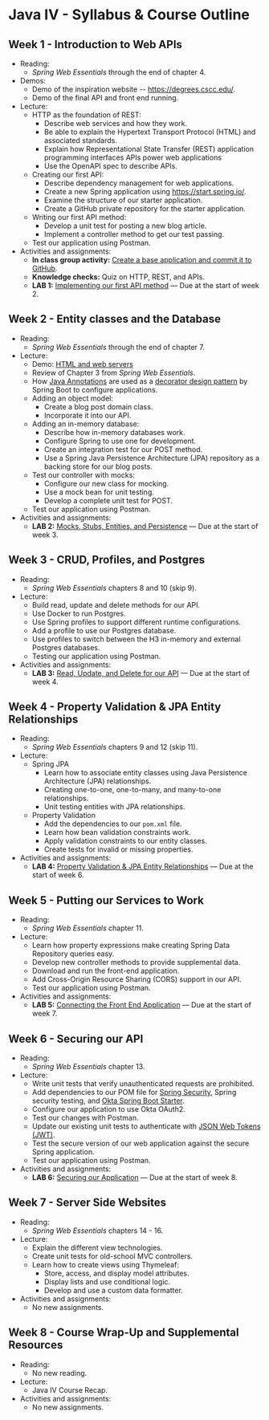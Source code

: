 # Java IV - Syllabus & Course Outline

## Week 1 - Introduction to Web APIs

* Reading:
    * _Spring Web Essentials_ through the end of chapter 4.
* Demos:
    * Demo of the inspiration website -- https://degrees.cscc.edu/.
    * Demo of the final API and front end running.
* Lecture:
    * HTTP as the foundation of REST:
        * Describe web services and how they work.
        * Be able to explain the Hypertext Transport Protocol (HTML) and associated standards.
        * Explain how Representational State Transfer (REST) application programming interfaces APIs power web applications
        * Use the OpenAPI spec to describe APIs.
    * Creating our first API:
        * Describe dependency management for web applications.
        * Create a new Spring application using https://start.spring.io/.
        * Examine the structure of our starter application.
        * Create a GitHub private repository for the starter application.
    * Writing our first API method:
        * Develop a unit test for posting a new blog article.
        * Implement a controller method to get our test passing.
    * Test our application using Postman.
* Activities and assignments:
    * __In class group activity:__ [Create a base application and commit it to GitHub](./lab-0/README.md).
    * __Knowledge checks:__ Quiz on HTTP, REST, and APIs.
    * __LAB 1:__ [Implementing our first API method](./lab-1/README.md) &mdash; Due at the start of week 2.


## Week 2 - Entity classes and the Database

* Reading:
    * _Spring Web Essentials_ through the end of chapter 7.
* Lecture:
    * Demo: [HTML and web servers](https://gist.github.com/jeff-anderson-cscc/b2657d9e8bc14508bbe8a3f809f6b3dc)
    * Review of Chapter 3 from *Spring Web Essentials*.
    * How [Java Annotations](https://docs.oracle.com/javase/tutorial/java/annotations/) are used as a [decorator design pattern](https://learning.oreilly.com/library/view/head-first-design/0596007124/ch03.html) by Spring Boot to configure applications.
    * Adding an object model:
        * Create a blog post domain class.
        * Incorporate it into our API.
    * Adding an in-memory database:
        * Describe how in-memory databases work.
        * Configure Spring to use one for development.
        * Create an integration test for our POST method.
        * Use a Spring Java Persistence Architecture (JPA) repository as a backing store for our blog posts.
    * Test our controller with mocks:
        * Configure our new class for mocking.
        * Use a mock bean for unit testing.
        * Develop a complete unit test for POST.
    * Test our application using Postman.
* Activities and assignments:
    * __LAB 2:__ [Mocks, Stubs, Entities, and Persistence](./lab-2/README.md) &mdash; Due at the start of week 3.

## Week 3 - CRUD, Profiles, and Postgres

* Reading:
    * _Spring Web Essentials_ chapters 8 and 10 (skip 9).
* Lecture:
    * Build read, update and delete methods for our API.
    * Use Docker to run Postgres.
    * Use Spring profiles to support different runtime configurations.
    * Add a profile to use our Postgres database.
    * Use profiles to switch between the H3 in-memory and external Postgres databases.
    * Testing our application using Postman.
* Activities and assignments:
    * __LAB 3:__ [Read, Update, and Delete for our API](./lab-3/README.md) &mdash; Due at the start of week 4.

## Week 4 - Property Validation & JPA Entity Relationships

* Reading:
    * _Spring Web Essentials_ chapters 9 and 12 (skip 11).
* Lecture:
    * Spring JPA
        * Learn how to associate entity classes using Java Persistence Architecture (JPA) relationships.
        * Creating one-to-one, one-to-many, and many-to-one relationships.
        * Unit testing entities with JPA relationships.
    * Property Validation
        * Add the dependencies to our `pom.xml` file.
        * Learn how bean validation constraints work.
        * Apply validation constraints to our entity classes.
        * Create tests for invalid or missing properties.
* Activities and assignments:
    * __LAB 4:__ [Property Validation & JPA Entity Relationships](./lab-4/README.md) &mdash; Due at the start of week 6.

## Week 5 - Putting our Services to Work

* Reading:
    * _Spring Web Essentials_ chapter 11.
* Lecture:
    * Learn how property expressions make creating Spring Data Repository queries easy.
    * Develop new controller methods to provide supplemental data.
    * Download and run the front-end application.
    * Add Cross-Origin Resource Sharing (CORS) support in our API.
    * Test our application using Postman.
* Activities and assignments:
    * __LAB 5:__ [Connecting the Front End Application](./lab-5/README.md) &mdash; Due at the start of week 7.

## Week 6 - Securing our API

* Reading:
    * _Spring Web Essentials_ chapter 13.
* Lecture:
    * Write unit tests that verify unauthenticated requests are prohibited.
    * Add dependencies to our POM file for [Spring Security](https://spring.io/projects/spring-security), Spring security testing, and [Okta Spring Boot Starter](https://github.com/okta/okta-spring-boot).
    * Configure our application to use Okta OAuth2.
    * Test our changes with Postman.
    * Update our existing unit tests to authenticate with [JSON Web Tokens (JWT)](https://tools.ietf.org/html/rfc7523).
    * Test the secure version of our web application against the secure Spring application.
    * Test our application using Postman.
* Activities and assignments:
    * __LAB 6:__ [Securing our Application](./lab-6/README.md) &mdash; Due at the start of week 8.

## Week 7 - Server Side Websites

* Reading:
    * _Spring Web Essentials_ chapters 14 - 16.
* Lecture:
    * Explain the different view technologies.
    * Create unit tests for old-school MVC controllers.
    * Learn how to create views using Thymeleaf:
        * Store, access, and display model attributes.
        * Display lists and use conditional logic.
        * Develop and use a custom data formatter.
* Activities and assignments:
    * No new assignments.

## Week 8 - Course Wrap-Up and Supplemental Resources

* Reading:
    * No new reading.
* Lecture:
    * Java IV Course Recap.
* Activities and assignments:
    * No new assignments.
